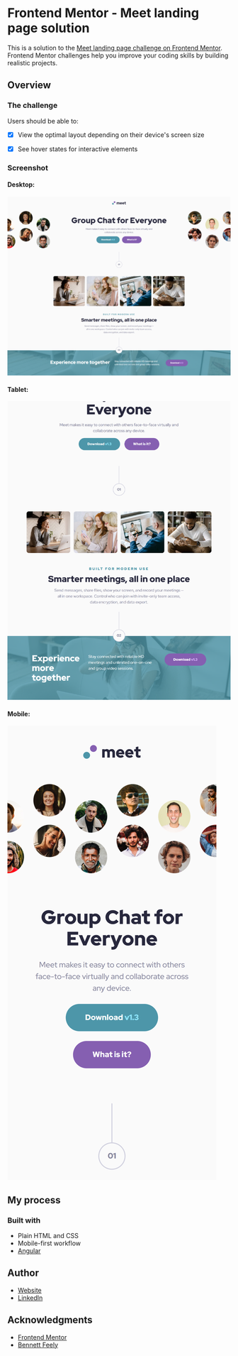# Frontend Mentor - Meet landing page solution

This is a solution to the [Meet landing page challenge on Frontend Mentor](https://www.frontendmentor.io/challenges/meet-landing-page-rbTDS6OUR). Frontend Mentor challenges help you improve your coding skills by building realistic projects. 

## Overview

### The challenge

Users should be able to:

- [x] View the optimal layout depending on their device's screen size
- [x] See hover states for interactive elements


### Screenshot

#### Desktop:
![Desktop](src/assets/screenshot-desktop.png)

#### Tablet:
![Mobile](src/assets/screenshot-tablet.png)

#### Mobile:
![Mobile](src/assets/screenshot-mobile.png)

## My process

### Built with

- Plain HTML and CSS
- Mobile-first workflow
- [Angular](https://angular.dev/)

## Author

- [Website](https://www.ckarakoc.nl)
- [LinkedIn](https://www.linkedin.com/in/celal-karakoç/)


## Acknowledgments

- [Frontend Mentor](https://www.frontendmentor.io)
- [Bennett Feely](https://bennettfeely.com/clippy/)
